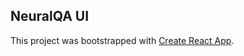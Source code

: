 ## NeuralQA UI

This project was bootstrapped with [Create React App](https://github.com/facebook/create-react-app).